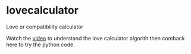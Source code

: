 # lovecalculator
Love or compatibility calculator

Watch the [video](https://www.youtube.com/watch?v=oFsLVG7EAZ4&feature=youtu.be) to understand the love calculator algorith then comback here to try the python code. 
